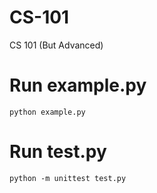 # CS-101
CS 101 (But Advanced)

# Run example.py
    python example.py

# Run test.py
    python -m unittest test.py

